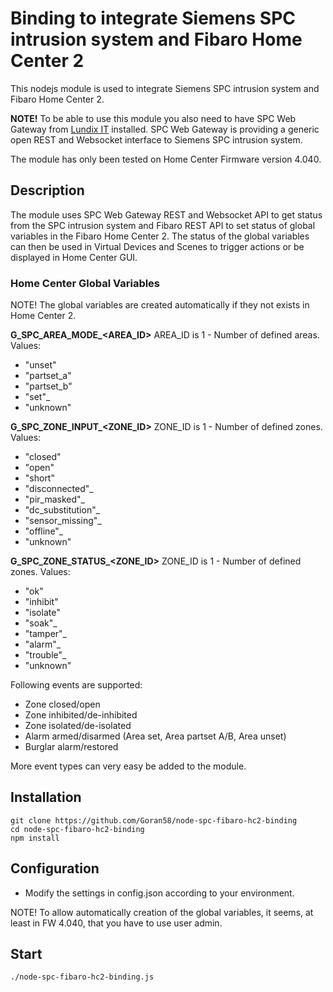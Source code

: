 # Binding to integrate Siemens SPC intrusion system and Fibaro Home Center 2

This nodejs module is used to integrate Siemens SPC intrusion system and Fibaro Home Center 2. 

<b>NOTE!</b> To be able to use this module you also need to have SPC Web Gateway from [Lundix IT](http://forum.lundix.se) installed. SPC Web Gateway is providing a generic open REST and Websocket interface to Siemens SPC intrusion system.

The module has only been tested on Home Center Firmware version 4.040.

## Description
The module uses SPC Web Gateway REST and Websocket API to get status from the SPC intrusion system and Fibaro REST API to set status of global variables in the Fibaro Home Center 2. The status of the global variables can then be used in Virtual Devices and Scenes to trigger actions or be displayed in Home Center GUI.

### Home Center Global Variables
NOTE! The global variables are created automatically if they not exists in Home Center 2.

<b>G_SPC_AREA_MODE_<AREA_ID></b>
AREA_ID is 1 - Number of defined areas.
Values:
- "unset"
- "partset_a"
- "partset_b"
- "set"_
- "unknown"

<b>G_SPC_ZONE_INPUT_<ZONE_ID></b>
ZONE_ID is 1 - Number of defined zones.
Values:
- "closed"
- "open"
- "short"
- "disconnected"_
- "pir_masked"_
- "dc_substitution"_
- "sensor_missing"_
- "offline"_
- "unknown"

<b>G_SPC_ZONE_STATUS_<ZONE_ID></b>
ZONE_ID is 1 - Number of defined zones.
Values:
- "ok"
- "inhibit"
- "isolate"
- "soak"_
- "tamper"_
- "alarm"_
- "trouble"_
- "unknown"

Following events are supported:
- Zone closed/open  
- Zone inhibited/de-inhibited  
- Zone isolated/de-isolated  
- Alarm armed/disarmed (Area set, Area partset A/B, Area unset)
- Burglar alarm/restored

More event types can very easy be added to the module.
  
## Installation
      
	git clone https://github.com/Goran58/node-spc-fibaro-hc2-binding
	cd node-spc-fibaro-hc2-binding
	npm install
	
## Configuration

- Modify the settings in config.json according to your environment.

NOTE! To allow automatically creation of the global variables, it seems, at least in FW 4.040, that you have to use user admin.

## Start
	./node-spc-fibaro-hc2-binding.js

